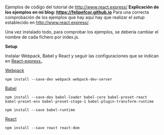 Ejemplos de código del tutorial de http://www.react.express/
**Explicación de los ejemplos en mi blog: https://felipefcor.github.io**
Para una correcta comprobación de los ejemplos que hay aquí hay que realizar el _setup_ establecido en http://www.react.express/.

Una vez instalado todo, para comprobar los ejemplos, se debería cambiar el nombre de cada fichero por index.js.

**Setup**

Instalar Webpack, Babel y React y seguir las configuraciones que se indican en [React-express.](http://www.react.express/setup).                                                  

[Webpack](http://www.react.express/webpack)
```
npm install --save-dev webpack webpack-dev-server
```
[Babel](http://www.react.express/babel)

```
npm install --save-dev babel-loader babel-core babel-preset-react babel-preset-env babel-preset-stage-1 babel-plugin-transform-runtime

npm install --save babel-runtime
```
[React](http://www.react.express/react_setup)

```
npm install --save react react-dom
```
